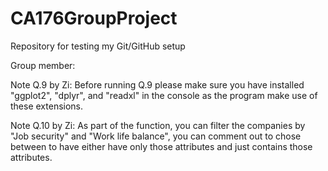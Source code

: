 # CA176GroupProject
Repository for testing my Git/GitHub setup

Group member: 


Note Q.9 by Zi: 
Before running Q.9 please make sure you have installed "ggplot2", "dplyr", and "readxl" in the console as the program make use of these extensions.

Note Q.10 by Zi:
As part of the function, you can filter the companies by "Job security" and "Work life balance", you can comment out to chose between to have either have only those attributes and just contains those attributes.